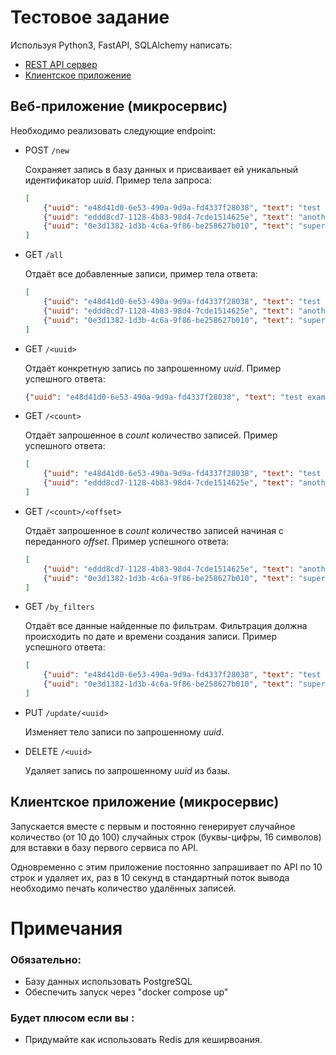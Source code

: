 # Тестовое задание

Используя Python3, FastAPI, SQLAlchemy написать:
- [REST API сервер](#веб-приложение-микросервис)
- [Клиентское приложение](#клиентское-приложение-микросервис)

## Веб-приложение (микросервис)

Необходимо реализовать следующие endpoint:
- POST `/new`

    Сохраняет запись в базу данных и присваивает ей уникальный идентификатор _uuid_. Пример тела запроса:
    ```json
    [
        {"uuid": "e48d41d0-6e53-490a-9d9a-fd4337f28038", "text": "test example"},
        {"uuid": "eddd8cd7-1128-4b83-98d4-7cde1514625e", "text": "another example"},
        {"uuid": "0e3d1382-1d3b-4c6a-9f86-be258627b010", "text": "super another example"}
    ]
    ```

-  GET `/all`

    Отдаёт все добавленные записи, пример тела ответа:
    ```json
    [
        {"uuid": "e48d41d0-6e53-490a-9d9a-fd4337f28038", "text": "test example"},
        {"uuid": "eddd8cd7-1128-4b83-98d4-7cde1514625e", "text": "another example"},
        {"uuid": "0e3d1382-1d3b-4c6a-9f86-be258627b010", "text": "super another example"}
    ]
    ```

- GET `/<uuid>`

    Отдаёт конкретную запись по запрошенному _uuid_. Пример успешного ответа:
    ```json
    {"uuid": "e48d41d0-6e53-490a-9d9a-fd4337f28038", "text": "test example"}
    ```

- GET `/<count>`

    Отдаёт запрошенное в _count_ количество записей. Пример успешного ответа:
    ```json
    [
        {"uuid": "e48d41d0-6e53-490a-9d9a-fd4337f28038", "text": "test example"},
        {"uuid": "eddd8cd7-1128-4b83-98d4-7cde1514625e", "text": "another example"}
    ]
    ```

- GET `/<count>/<offset>`

    Отдаёт запрошенное в _count_ количество записей начиная с переданного _offset_. Пример успешного ответа:
    ```json
    [
        {"uuid": "eddd8cd7-1128-4b83-98d4-7cde1514625e", "text": "another example"},
        {"uuid": "0e3d1382-1d3b-4c6a-9f86-be258627b010", "text": "super another example"}
    ]
    ```
- GET `/by_filters`

    Отдаёт все данные найденные по фильтрам. Фильтрация должна происходить по дате и времени создания записи. Пример успешного ответа:
    ```json
    [
        {"uuid": "e48d41d0-6e53-490a-9d9a-fd4337f28038", "text": "test example"},
        {"uuid": "0e3d1382-1d3b-4c6a-9f86-be258627b010", "text": "super another example"}
    ]
    ```
- PUT `/update/<uuid>`

    Изменяет тело записи по запрошенному _uuid_.

- DELETE `/<uuid>`

    Удаляет запись по запрошенному _uuid_ из базы.

## Клиентское приложение (микросервис)

Запускается вместе с первым и постоянно генерирует случайное количество (от 10 до 100) случайных строк (буквы-цифры, 16 символов) для вставки в базу первого сервиса по API.

Одновременно с этим приложение постоянно запрашивает по API по 10 строк и удаляет их, раз в 10 секунд в стандартный поток вывода необходимо печать количество удалённых записей.


# Примечания

### Обязательно:
- Базу данных использовать PostgreSQL
- Обеспечить запуск через "docker compose up"

### Будет плюсом если вы :
- Придумайте как использовать Redis для кеширвоания.
